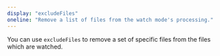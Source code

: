 ```yaml
---
display: "excludeFiles"
oneline: "Remove a list of files from the watch mode's processing."
---
```


You can use `excludeFiles` to remove a set of specific files from the files which are watched.
